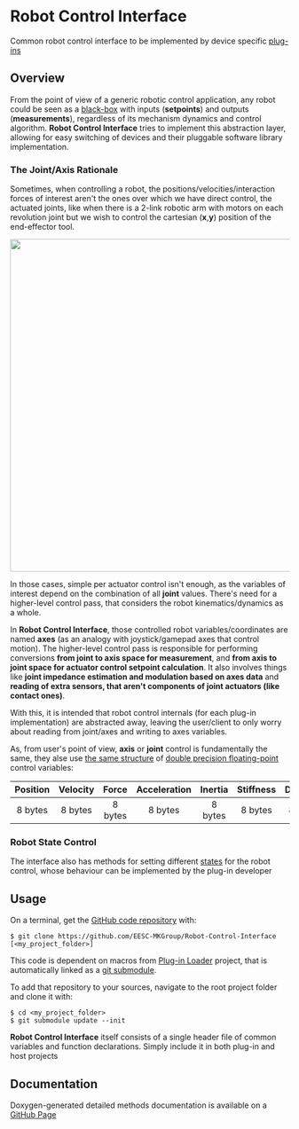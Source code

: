 # Robot Control Interface
Common robot control interface to be implemented by device specific [plug-ins](https://en.wikipedia.org/wiki/Plug-in_(computing))

## Overview

From the point of view of a generic robotic control application, any robot could be seen as a [black-box](https://en.wikipedia.org/wiki/Black_box) with inputs (**setpoints**) and outputs (**measurements**), regardless of its mechanism dynamics and control algorithm. **Robot Control Interface** tries to implement this abstraction layer, allowing for easy switching of devices and their pluggable software library implementation.

### The Joint/Axis Rationale

Sometimes, when controlling a robot, the positions/velocities/interaction forces of interest aren't the ones over which we have direct control, the actuated joints, like when there is a 2-link robotic arm with motors on each revolution joint but we wish to control the cartesian (**x**,**y**) position of the end-effector tool.

<p align="center">
  <img src="https://raw.githubusercontent.com/EESC-MKGroup/Robot-Control-Interface/master/docs/img/joints_axes.png" width="600"/>
</p>

In those cases, simple per actuator control isn't enough, as the variables of interest depend on the combination of all **joint** values. There's need for a higher-level control pass, that considers the robot kinematics/dynamics as a whole.

In **Robot Control Interface**, those controlled robot variables/coordinates are named **axes** (as an analogy with joystick/gamepad axes that control motion). The higher-level control pass is responsible for performing conversions **from joint to axis space for measurement**, and **from axis to joint space for actuator control setpoint calculation**. It also involves things like **joint impedance estimation and modulation based on axes data** and **reading of extra sensors, that aren't components of joint actuators (like contact ones)**.

With this, it is intended that robot control internals (for each plug-in implementation) are abstracted away, leaving the user/client to only worry about reading from joint/axes and writing to axes variables.

As, from user's point of view, **axis** or **joint** control is fundamentally the same, they alse use [the same structure](https://eesc-mkgroup.github.io/Robot-Control-Interface/structRobotVariables.html) of [double precision floating-point](https://en.wikipedia.org/wiki/Double-precision_floating-point_format) control variables:

  Position   |   Velocity   |    Force     | Acceleration |   Inertia    |  Stiffness   |   Damping
:----------: | :----------: | :----------: | :----------: | :----------: | :----------: | :----------:
   8 bytes   |    8 bytes   |   8 bytes    |   8 bytes    |   8 bytes    |   8 bytes    |   8 bytes

### Robot State Control

The interface also has methods for setting different [states](https://eesc-mkgroup.github.io/Robot-Control-Interface/robot__control_8h.html#a8a4285c43463011b934d1dc0a3859496) for the robot control, whose behaviour can be implemented by the plug-in developer

## Usage

On a terminal, get the [GitHub code repository](https://github.com/EESC-MKGroup/Robot-Control-Interface) with:

    $ git clone https://github.com/EESC-MKGroup/Robot-Control-Interface [<my_project_folder>]

This code is dependent on macros from [Plug-in Loader](https://github.com/EESC-MKGroup/Plugin-Loader) project, that is automatically linked as a [git submodule](https://chrisjean.com/git-submodules-adding-using-removing-and-updating/).

To add that repository to your sources, navigate to the root project folder and clone it with:

    $ cd <my_project_folder>
    $ git submodule update --init

**Robot Control Interface** itself consists of a single header file of common variables and function declarations. Simply include it in both plug-in and host projects

## Documentation

Doxygen-generated detailed methods documentation is available on a [GitHub Page](https://eesc-mkgroup.github.io/Robot-Control-Interface/classROBOT__CONTROL__INTERFACE.html)
